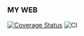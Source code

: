 ### MY WEB

[![Coverage Status](https://coveralls.io/repos/github/fabriceumuhire/MY-BRAND/badge.svg?branch=develop)](https://coveralls.io/github/fabriceumuhire/MY-BRAND?branch=develop)
![CI](https://github.com/fabriceumuhire/MY-BRAND/workflows/CI/badge.svg?branch=develop)
